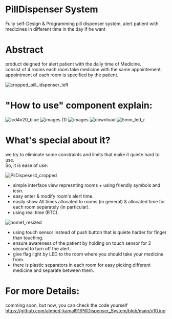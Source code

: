 # PillDispenser System
Fully self-Design &amp; Programming pill dispenser system, alert patient with medicines in different time in the day if he want

# Abstract
product deigned for alert patient with the daily time of Medicine. </br>
consist of 4 rooms each room take medicine with the same appointement. </br>
appointment of each room is specified by the patient. </br>

![cropped_pill_idspenser_left](https://github.com/ahmed-kamal91/PillDispenser_System/assets/91970695/fe820a0a-64b3-47ee-a479-da6f12ca0c08)

# "How to use" component explain:

![lcd4x20_blue](https://github.com/ahmed-kamal91/PillDispenser_System/assets/91970695/48f431cc-9385-49f3-b6b3-c1e508e55373)
![images (1)](https://github.com/ahmed-kamal91/PillDispenser_System/assets/91970695/242b7363-472b-4209-a0ed-53f7fca65abc)
![images](https://github.com/ahmed-kamal91/PillDispenser_System/assets/91970695/06116f6f-3682-4cc2-b19c-0d2bd2d7aef5)
![download](https://github.com/ahmed-kamal91/PillDispenser_System/assets/91970695/4f06dc2a-345b-4e94-8cb9-e40e321b516f)
![5mm_led_r](https://github.com/ahmed-kamal91/PillDispenser_System/assets/91970695/4dd116df-4675-44c2-9b3e-a2642882a50e)


# What's special about it?
we try to eliminate some constraints and limits that make it quiete hard to use. </br>
So, it is ease of use: </br>

![PilDispeser4_cropped](https://github.com/ahmed-kamal91/PillDispenser_System/assets/91970695/ea1fe452-5b10-46b9-8ab1-84bd99bdfdf2)


  * simple interface view represnting rooms + using friendly symbols and icon.  
  * easy enter & modify room's alert time.
  * easily show All times allocated to rooms (in general) & allocated time for each room separately (in particular).
  * using real time (RTC).

![home1_resized](https://github.com/ahmed-kamal91/PillDispenser_System/assets/91970695/b7713699-e7e5-4e6b-b19c-f07f74fbb3f7)

  * using touch sensor instead of push button that is quiete harder for finger than touching.
  * ensure awareness of the patient by holding on touch sensor for 2 second to turn off the alert.
  * give flag light by LED to the room where you should take your medicine from.
  * there is plastic separators in each room for easy picking different medicine and separate between them.

# For more Details:
 comming soon, but now, you can check the code yourself </br>
 https://github.com/ahmed-kamal91/PillDispenser_System/blob/main/v10.ino
 
